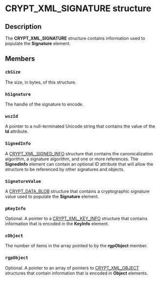 # CRYPT_XML_SIGNATURE structure

## Description

The **CRYPT_XML_SIGNATURE** structure contains information used to populate the **Signature** element.

## Members

### `cbSize`

The size, in bytes, of this structure.

### `hSignature`

The handle of the signature to encode.

### `wszId`

A pointer to a null-terminated Unicode string that contains the value of the **Id** attribute.

### `SignedInfo`

A [CRYPT_XML_SIGNED_INFO](https://learn.microsoft.com/windows/desktop/api/cryptxml/ns-cryptxml-crypt_xml_signed_info) structure that contains the canonicalization algorithm,
a signature algorithm, and one or more references.
The **SignedInfo** element can contain an optional ID attribute that will allow
the structure to be referenced by other signatures and objects.

### `SignatureValue`

A [CRYPT_DATA_BLOB](https://learn.microsoft.com/previous-versions/windows/desktop/legacy/aa381414(v=vs.85)) structure that contains a cryptographic signature value used to populate the **Signature** element.

### `pKeyInfo`

Optional. A pointer to a [CRYPT_XML_KEY_INFO](https://learn.microsoft.com/windows/desktop/api/cryptxml/ns-cryptxml-crypt_xml_key_info) structure that contains information that is encoded in the **KeyInfo** element.

### `cObject`

The number of items in the array pointed to by the **rgpObject** member.

### `rgpObject`

Optional. A pointer to an array of pointers to [CRYPT_XML_OBJECT](https://learn.microsoft.com/windows/desktop/api/cryptxml/ns-cryptxml-crypt_xml_object) structures that contain information that is encoded in **Object** elements.